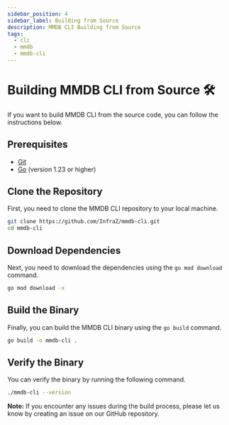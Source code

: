 ```yaml
---
sidebar_position: 4
sidebar_label: Building from Source
description: MMDB CLI Building from Source
tags:
  - cli
  - mmdb
  - mmdb-cli
---
```


# Building MMDB CLI from Source 🛠️

If you want to build MMDB CLI from the source code, you can follow the instructions below.

## Prerequisites
- [Git](https://git-scm.com/downloads)
- [Go](https://golang.org/dl/) (version 1.23 or higher)

## Clone the Repository
First, you need to clone the MMDB CLI repository to your local machine.

```bash
git clone https://github.com/InfraZ/mmdb-cli.git
cd mmdb-cli
```

## Download Dependencies
Next, you need to download the dependencies using the `go mod download` command.

```bash
go mod download -x
```

## Build the Binary
Finally, you can build the MMDB CLI binary using the `go build` command.

```bash
go build -o mmdb-cli .
```

## Verify the Binary
You can verify the binary by running the following command.

```bash
./mmdb-cli --version
```

**Note:** If you encounter any issues during the build process, please let us know by creating an issue on our GitHub repository.
